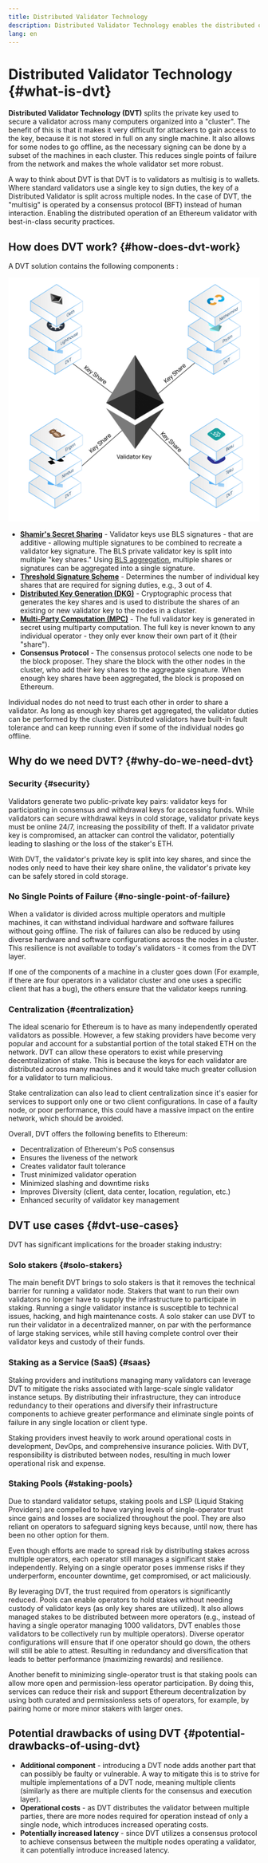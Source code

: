 ```yaml
---
title: Distributed Validator Technology
description: Distributed Validator Technology enables the distributed operation of an Ethereum validator by multiple parties.
lang: en
---
```


# Distributed Validator Technology {#what-is-dvt}



**Distributed Validator Technology (DVT)** splits the private key used to secure a validator across many computers organized into a "cluster". The benefit of this is that it makes it very difficult for attackers to gain access to the key, because it is not stored in full on any single machine. It also allows for some nodes to go offline, as the necessary signing can be done by a subset of the machines in each cluster. This reduces single points of failure from the network and makes the whole validator set more robust. 

A way to think about DVT is that DVT is to validators as multisig is to wallets. Where standard validators use a single key to sign duties, the key of a Distributed Validator is split across multiple nodes. In the case of DVT, the "multisig" is operated by a consensus protocol (BFT) instead of human interaction. Enabling the distributed operation of an Ethereum validator with best-in-class security practices. 


## How does DVT work? {#how-does-dvt-work}

A DVT solution contains the following components :

![A Diagram showing how a single validator key is split into key shares and distributed to multiple nodes with varying components.](./dvt-cluster.png)

- **[Shamir's Secret Sharing](https://medium.com/@keylesstech/a-beginners-guide-to-shamir-s-secret-sharing-e864efbf3648)** - Validator keys use BLS signatures - that are additive - allowing multiple signatures to be combined to recreate a validator key signature. The BLS private validator key is split into multiple "key shares." Using [BLS aggregation](https://our.status.im/fastest-bls-signature-implementation/), multiple shares or signatures can be aggregated into a single signature. 
- **[Threshold Signature Scheme](https://medium.com/nethermind-eth/threshold-signature-schemes-36f40bc42aca)** - Determines the number of individual key shares that are required for signing duties, e.g., 3 out of 4.
- **[Distributed Key Generation (DKG)](https://medium.com/toruslabs/what-distributed-key-generation-is-866adc79620)** - Cryptographic process that generates the key shares and is used to distribute the shares of an existing or new validator key to the nodes in a cluster.
- **[Multi-Party Computation (MPC)](https://messari.io/report/applying-multiparty-computation-to-the-world-of-blockchains)** - The full validator key is generated in secret using multiparty computation. The full key is never known to any individual operator - they only ever know their own part of it (their "share").
- **Consensus Protocol** - The consensus protocol selects one node to be the block proposer. They share the block with the other nodes in the cluster, who add their key shares to the aggregate signature. When enough key shares have been aggregated, the block is proposed on Ethereum.



Individual nodes do not need to trust each other in order to share a validator. As long as enough key shares get aggregated, the validator duties can be performed by the cluster. Distributed validators have built-in fault tolerance and can keep running even if some of the individual nodes go offline. 


## Why do we need DVT? {#why-do-we-need-dvt}


### Security {#security}

Validators generate two public-private key pairs: validator keys for participating in consensus and withdrawal keys for accessing funds. While validators can secure withdrawal keys in cold storage, validator private keys must be online 24/7, increasing the possibility of theft. If a validator private key is compromised, an attacker can control the validator, potentially leading to slashing or the loss of the staker's ETH. 

With DVT, the validator's private key is split into key shares, and since the nodes only need to have their key share online, the validator's private key can be safely stored in cold storage.

### No Single Points of Failure {#no-single-point-of-failure}

When a validator is divided across multiple operators and multiple machines, it can withstand individual hardware and software failures without going offline. The risk of failures can also be reduced by using diverse hardware and software configurations across the nodes in a cluster. This resilience is not available to today's validators - it comes from the DVT layer.


If one of the components of a machine in a cluster goes down (For example, if there are four operators in a validator cluster and one uses a specific client that has a bug), the others ensure that the validator keeps running. 

### Centralization {#centralization}

The ideal scenario for Ethereum is to have as many independently operated validators as possible. However, a few staking providers have become very popular and account for a substantial portion of the total staked ETH on the network. DVT can allow these operators to exist while preserving decentralization of stake. This is because the keys for each validator are distributed across many machines and it would take much greater collusion for a validator to turn malicious.

Stake centralization can also lead to client centralization since it's easier for services to support only one or two client configurations. In case of a faulty node, or poor performance, this could have a massive impact on the entire network, which should be avoided.


Overall, DVT offers the following benefits to Ethereum:
- Decentralization of Ethereum's PoS consensus
- Ensures the liveness of the network
- Creates validator fault tolerance
- Trust minimized validator operation
- Minimized slashing and downtime risks
- Improves Diversity (client, data center, location, regulation, etc.)
- Enhanced security of validator key management

## DVT use cases {#dvt-use-cases}

DVT has significant implications for the broader staking industry:

### Solo stakers {#solo-stakers}

The main benefit DVT brings to solo stakers is that it removes the technical barrier for running a validator node. Stakers that want to run their own validators no longer have to supply the infrastructure to participate in staking. Running a single validator instance is susceptible to technical issues, hacking, and high maintenance costs. A solo staker can use DVT to run their validator in a decentralized manner, on par with the performance of large staking services, while still having complete control over their validator keys and custody of their funds.

### Staking as a Service (SaaS) {#saas}

Staking providers and institutions managing many validators can leverage DVT to mitigate the risks associated with large-scale single validator instance setups. By distributing their infrastructure, they can introduce redundancy to their operations and diversify their infrastructure components to achieve greater performance and eliminate single points of failure in any single location or client type. 

Staking providers invest heavily to work around operational costs in development, DevOps, and comprehensive insurance policies. With DVT, responsibility is distributed between nodes, resulting in much lower operational risk and expense.


### Staking Pools {#staking-pools}

Due to standard validator setups, staking pools and LSP (Liquid Staking Providers) are compelled to have varying levels of single-operator trust since gains and losses are socialized throughout the pool. They are also reliant on operators to safeguard signing keys because, until now, there has been no other option for them.

Even though efforts are made to spread risk by distributing stakes across multiple operators, each operator still manages a significant stake independently. Relying on a single operator poses immense risks if they underperform, encounter downtime, get compromised, or act maliciously.

By leveraging DVT, the trust required from operators is significantly reduced. Pools can enable operators to hold stakes without needing custody of validator keys (as only key shares are utilized). It also allows managed stakes to be distributed between more operators (e.g., instead of having a single operator managing 1000 validators, DVT enables those validators to be collectively run by multiple operators). Diverse operator configurations will ensure that if one operator should go down, the others will still be able to attest. Resulting in redundancy and diversification that leads to better performance (maximizing rewards) and resilience.

Another benefit to minimizing single-operator trust is that staking pools can allow more open and permission-less operator participation. By doing this, services can reduce their risk and support Ethereum decentralization by using both curated and permissionless sets of operators, for example, by pairing home or more minor stakers with larger ones. 


## Potential drawbacks of using DVT {#potential-drawbacks-of-using-dvt}

- **Additional component** - introducing a DVT node adds another part that can possibly be faulty or vulnerable. A way to mitigate this is to strive for multiple implementations of a DVT node, meaning multiple clients (similarly as there are multiple clients for the consensus and execution layer).
- **Operational costs** - as DVT distributes the validator between multiple parties, there are more nodes required for operation instead of only a single node, which introduces increased operating costs.
- **Potentially increased latency** - since DVT utilizes a consensus protocol to achieve consensus between the multiple nodes operating a validator, it can potentially introduce increased latency.